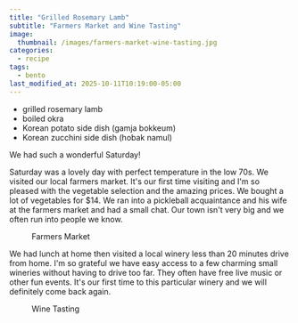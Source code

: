 ```yaml
---
title: "Grilled Rosemary Lamb"
subtitle: "Farmers Market and Wine Tasting"
image: 
  thumbnail: /images/farmers-market-wine-tasting.jpg
categories:
  - recipe
tags:
  - bento
last_modified_at: 2025-10-11T10:19:00-05:00
---
```


* grilled rosemary lamb
* boiled okra 
* Korean potato side dish (gamja bokkeum)
* Korean zucchini side dish (hobak namul)

We had such a wonderful Saturday!

Saturday was a lovely day with perfect temperature in the low 70s. We visited our local farmers market. It's our first time visiting and I'm so pleased with the vegetable selection and the amazing prices. We bought a lot of vegetables for $14. We ran into a pickleball acquaintance and his wife at the farmers market and had a small chat. Our town isn't very big and we often run into people we know.

<figure>
  <a href="#"><img src="{{ '/images/farmers-market.jpg' | absolute_url }}" alt=""></a>
  <figcaption>Farmers Market</figcaption>
</figure> 

We had lunch at home then visited a local winery less than 20 minutes drive from home. I'm so grateful we have easy access to a few charming small wineries without having to drive too far. They often have free live music or other fun events. It's our first time to this particular winery and we will definitely come back again.

<figure>
  <a href="#"><img src="{{ '/images/wine-tasting.jpg' | absolute_url }}" alt=""></a>
  <figcaption>Wine Tasting</figcaption>
</figure> 



